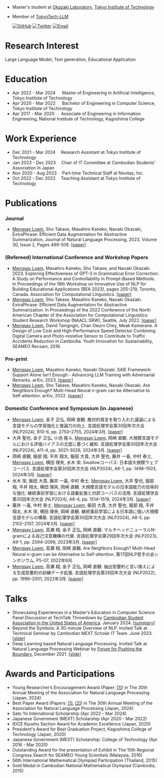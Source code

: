 * Master's student at [Okazaki Laboratory](https://www.nlp.c.titech.ac.jp/index.en.html), [Tokyo Institute of Technology](https://www.titech.ac.jp/english)
* Member of [TokyoTech-LLM](https://tokyotech-llm.github.io/)

  [![GitHub](https://img.shields.io/badge/-GitHub-black?style=flat-square&logo=github)](https://github.com/loem-ms)
  [![Twitter](https://img.shields.io/badge/-X-black?style=flat-square&logo=X)](https://twitter.com/loem_ms)
  [![Email](https://img.shields.io/badge/-Email-black?style=flat-square&logo=gmail&logoColor=white)](mailto:mengsaylms@gmail.com)

# Research Interest
Large Language Model, Text generation, Educational Application

# Education
- Apr 2022 - Mar 2024 &emsp; Master of Engineering in Artificial Intelligence, Tokyo Institute of Technology
- Apr 2020 - Mar 2022 &emsp; Bachelor of Engineering in Computer Science, Tokyo Institute of Technology
- Apr 2017 - Mar 2020 &emsp; Associate of Engineering in Information Engineering, National Institute of Technology, Kagoshima College

# Work Experience
- Dec 2021 - Mar 2024&emsp; Research Assistant at Tokyo Institute of Technology
- Jan 2023 - Dec 2023&emsp; Chair of IT Committee at Cambodian Students' Association in Japan
- Nov 2020 - Aug 2023&emsp; Part-time Technical Staff at Novitas, Inc. 
- Oct 2022 - Dec 2022&emsp; Teaching Assistant at Tokyo Institute of Technology
  
# Publications

### Journal
* <u>Mengsay Loem</u>, Sho Takase, Masahiro Kaneko, Naoaki Okazaki, ExtraPhrase: Efficient Data Augmentation for Abstractive Summarization, Journal of Natural Language Processing, 2023, Volume 30, Issue 2, Pages 489-506. [[paper](https://www.jstage.jst.go.jp/article/jnlp/30/2/30_489/_article/-char/en)]

### (Refereed) International Conference and Workshop Papers
* <u>Mengsay Loem</u>, Masahiro Kaneko, Sho Takase, and Naoaki Okazaki. 2023. Exploring Effectiveness of GPT-3 in Grammatical Error Correction: A Study on Performance and Controllability in Prompt-Based Methods. In Proceedings of the 18th Workshop on Innovative Use of NLP for Building Educational Applications (BEA 2023), pages 205–219, Toronto, Canada. Association for Computational Linguistics. [[paper](https://aclanthology.org/2023.bea-1.18/)]
* <u>Mengsay Loem</u>, Sho Takase, Masahiro Kaneko, Naoaki Okazaki. ExtraPhrase: Efficient Data Augmentation for Abstractive Summarization. In Proceedings of the 2022 Conference of the North American Chapter of the Association for Computational Linguistics: Student Research Workshop (NAACL:SRW), Seattle, July 2022. [[paper](https://aclanthology.org/2022.naacl-srw.3/)]
* <u>Mengsay Loem</u>, David Taingngin, Chan Oeurn Chey, Meak Kamerane. A Design of Low Cost and High-Performance Speed Detector Combining Digital Camera and Photo-resistive Sensor to Contribute to Traffic Accidents Reduction in Cambodia. Youth Innovation for Sustainability, SEAMEO Recsam, 2016.

### Pre-print
* <u>Mengsay Loem</u>, Masahiro Kaneko, Naoaki Okazaki. SAIE Framework: Support Alone Isn’t Enough - Advancing LLM Training with Adversarial Remarks. arXiv, 2023. [[paper](https://arxiv.org/abs/2311.08107)]
* <u>Mengsay Loem</u>, Sho Takase, Masahiro Kaneko, Naoaki Okazaki. Are Neighbors Enough? Multi-Head Neural n-gram can be Alternative to Self-attention. arXiv, 2022. [[paper](https://arxiv.org/abs/2207.13354)]

### Domestic Conference and Symposium (in Japanese)
* <u>Mengsay Loem</u>, 金子 正弘, 岡崎 直観. 敵対的発言を取り入れた議論による言語モデルの学習強化と推論力の向上. 言語処理学会第30回年次大会 (NLP2024), B10-6, pp. 2750–2755, 2024年3月. [[paper]](https://www.anlp.jp/proceedings/annual_meeting/2024/pdf_dir/B10-6.pdf)
* 大井 聖也, 金子 正弘, 小池 隆斗, <u>Mengsay Loem</u>, 岡崎 直観. 大規模言語モデルにおける評価バイアスの尤度に基づく緩和. 言語処理学会第30回年次大会 (NLP2024), A11-4, pp. 3021–3026, 2024年3月.  [[paper]](https://www.anlp.jp/proceedings/annual_meeting/2024/pdf_dir/A11-4.pdf)
* 岡崎 直観, 服部 翔, 平井 翔太, 飯田 大貴, 大井 聖也, 藤井 一喜, 中村 泰士, <u>Mengsay Loem</u>, 横田 理央, 水木 栄. Swallowコーパス: 日本語大規模ウェブコーパス. 言語処理学会第30回年次大会 (NLP2024), A6-1, pp. 1498–1503, 2024年3月. [[paper]](https://www.anlp.jp/proceedings/annual_meeting/2024/pdf_dir/A6-1.pdf)
* 水木 栄, 飯田 大貴, 藤井 一喜, 中村 泰士, <u>Mengsay Loem</u>, 大井 聖也, 服部 翔, 平井 翔太, 横田 理央, 岡崎 直観. 大規模言語モデルの日本語能力の効率的な強化: 継続事前学習における語彙拡張と対訳コーパスの活用. 言語処理学会第30回年次大会 (NLP2024), A6-4, pp. 1514–1519, 2024年3月. [[paper]](https://www.anlp.jp/proceedings/annual_meeting/2024/pdf_dir/A6-4.pdf)
* 藤井 一喜, 中村 泰士, <u>Mengsay Loem</u>, 飯田 大貴, 大井 聖也, 服部 翔, 平井 翔太, 水木 栄, 横田 理央, 岡崎 直観. 継続事前学習による日本語に強い大規模言語モデルの構築. 言語処理学会第30回年次大会 (NLP2024), A8-5, pp. 2102–2107, 2024年3月. [[paper]](https://www.anlp.jp/proceedings/annual_meeting/2024/pdf_dir/A8-5.pdf)
* <u>Mengsay Loem</u>, 高瀬 翔, 金子 正弘, 岡崎 直観. マルチヘッドニューラルN-gramによる自己注意機構の代替. 言語処理学会第29回年次大会 (NLP2023), A9-1, pp. 2094–2099, 2023年3月. [[paper]](https://www.anlp.jp/proceedings/annual_meeting/2023/pdf_dir/A9-1.pdf)
* <u>Mengsay Loem</u>, 高瀬 翔, 岡崎 直観. Are Neighbors Enough? Multi-Head Neural n-gram can be Alternative to Self-attention. 第17回NLP若手の会シンポジウム, P5-07, 2022年8月.
* <u>Mengsay Loem</u>, 高瀬 翔, 金子 正弘, 岡崎 直観. 抽出型要約と言い換えによる生成型要約の訓練データ拡張. 言語処理学会第28回年次大会 (NLP2022), pp. 1996–2001, 2022年3月. [[paper]](https://www.anlp.jp/proceedings/annual_meeting/2022/pdf_dir/D8-3.pdf)

# Talks
* Showcasing Experiences in a Master’s Education in Computer Science. Panel Discussion at TechTalk Throwdown by [Cambodian Student Association in the United States of America](https://www.csainusa.com). January 2024. [[summary]](https://speakerdeck.com/mengsay/showcasing-experiences-in-a-masters-education-in-computer-science)
* Beyond the Symbols: A 30-minute Overview of NLP. Invited Talk at Technical Seminar by Cambodian MEXT Scholar IT Team. June 2023. [[slide](https://www.slideshare.net/MENGSAYLOEM1/beyond-the-symbols-a-30minute-overview-of-nlp)]
* Deep Learning based Natural Language Processing. Invited Talk at Natural Language Processing Webinar by [Forum for Pushing the Boundary](https://www.facebook.com/fpbcambodia/), December 2021. [[slide](https://drive.google.com/file/d/1GX9-XcOJOy-r5hzif5UkmXulaD6GrQk-/view?usp=sharing)]

# Awards and Participations
* Young Researcher’s Encouragement Award (Paper: [[1]](https://www.anlp.jp/proceedings/annual_meeting/2024/pdf_dir/B10-6.pdf)) in The 30th Annual Meeting of the Association for Natural Language Processing  (Japan, 2024)
* Best Paper Award (Papers: [[1]](https://www.anlp.jp/proceedings/annual_meeting/2024/pdf_dir/A6-1.pdf), [[2]](https://www.anlp.jp/proceedings/annual_meeting/2024/pdf_dir/A8-5.pdf)) in The 30th Annual Meeting of the Association for Natural Language Processing  (Japan, 2024)
* Sato Yo International Scholarship (Apr 2022 - Mar 2024)
* Japanese Government (MEXT) Scholarship (Apr 2020 - Mar 2022) 
* IEICE Kyushu Section Award for Academic Excellence (Japan, 2020)
* President's Award for Best Graduation Project, Kagoshima College of Technology (Japan, 2020)
* Japanese Government (MEXT) Scholarship: College of Technology (Apr 2016 - Mar 2020) 
* Outstanding Award for the presentation of Exhibit in The 10th Regional Congress Search for SEAMEO Young Scientists (Malaysia, 2016)
* 56th International Mathematical Olympiad Participation (Thailand, 2015)
* Gold Medal in Cambodian National Mathematical Olympiad (Cambodia, 2015)

